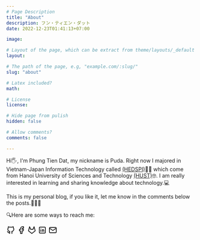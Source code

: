 ```yaml
---
# Page Description
title: "About"
description: フン・ティエン・ダット
date: 2022-12-23T01:41:13+07:00

image: 

# Layout of the page, which can be extract from theme/layouts/_default or layouts/_default
layout:

# The path of the page, e.g, "example.com/:slug/"
slug: "about"

# Latex included?
math: 

# License
license: 

# Hide page from pulish 
hidden: false

# Allow comments?
comments: false

---
```


Hi🖐️, I'm Phung Tien Dat, my nickname is Puda. Right now I majored in Vietnam-Japan Information Technology called [(HEDSPI)](https://ts.hust.edu.vn/nganh-dao-tao/cong-nghe-thong-tin-viet-nhat-chuong-trinh-tien-tien)🎎🎏 which come from Hanoi University of Sciences and Technology [(HUST)](https://hust.edu.vn)🤓. I am really interested in learning and sharing knowledge about technology.💻

This is my personal blog, if you like it, 
let me know in the comments below the posts.👀👀👀

🔍Here are some ways to reach me:

[<svg xmlns="http://www.w3.org/2000/svg" class="icon icon-tabler icon-tabler-brand-github" width="24" height="24" viewBox="0 0 24 24" stroke-width="2" stroke="currentColor" fill="none" stroke-linecap="round" stroke-linejoin="round">
   <path stroke="none" d="M0 0h24v24H0z" fill="none"></path>
   <path d="M9 19c-4.3 1.4 -4.3 -2.5 -6 -3m12 5v-3.5c0 -1 .1 -1.4 -.5 -2c2.8 -.3 5.5 -1.4 5.5 -6a4.6 4.6 0 0 0 -1.3 -3.2a4.2 4.2 0 0 0 -.1 -3.2s-1.1 -.3 -3.5 1.3a12.3 12.3 0 0 0 -6.2 0c-2.4 -1.6 -3.5 -1.3 -3.5 -1.3a4.2 4.2 0 0 0 -.1 3.2a4.6 4.6 0 0 0 -1.3 3.2c0 4.6 2.7 5.7 5.5 6c-.6 .6 -.6 1.2 -.5 2v3.5"></path>
</svg>](https://github.com/Puda14)
[<svg xmlns="http://www.w3.org/2000/svg" class="icon icon-tabler icon-tabler-brand-facebook" width="24" height="24" viewBox="0 0 24 24" stroke-width="2" stroke="currentColor" fill="none" stroke-linecap="round" stroke-linejoin="round">
   <path stroke="none" d="M0 0h24v24H0z" fill="none"></path>
   <path d="M7 10v4h3v7h4v-7h3l1 -4h-4v-2a1 1 0 0 1 1 -1h3v-4h-3a5 5 0 0 0 -5 5v2h-3"></path>
</svg>](https://www.facebook.com/profile.php?id=100037818473903)
[<svg xmlns="http://www.w3.org/2000/svg" class="icon icon-tabler icon-tabler-brand-gitlab" width="24" height="24" viewBox="0 0 24 24" stroke-width="2" stroke="currentColor" fill="none" stroke-linecap="round" stroke-linejoin="round">
   <path stroke="none" d="M0 0h24v24H0z" fill="none"></path>
   <path d="M21 14l-9 7l-9 -7l3 -11l3 7h6l3 -7z"></path>
</svg>](https:)
[<svg xmlns="http://www.w3.org/2000/svg" class="icon icon-tabler icon-tabler-brand-linkedin" width="24" height="24" viewBox="0 0 24 24" stroke-width="2" stroke="currentColor" fill="none" stroke-linecap="round" stroke-linejoin="round">
   <path stroke="none" d="M0 0h24v24H0z" fill="none"></path>
   <rect x="4" y="4" width="16" height="16" rx="2"></rect>
   <line x1="8" y1="11" x2="8" y2="16"></line>
   <line x1="8" y1="8" x2="8" y2="8.01"></line>
   <line x1="12" y1="16" x2="12" y2="11"></line>
   <path d="M16 16v-3a2 2 0 0 0 -4 0"></path>
</svg>](https:)
[<svg xmlns="http://www.w3.org/2000/svg" class="icon icon-tabler icon-tabler-mail" width="24" height="24" viewBox="0 0 24 24" stroke-width="2" stroke="currentColor" fill="none" stroke-linecap="round" stroke-linejoin="round">
   <path stroke="none" d="M0 0h24v24H0z" fill="none"></path>
   <rect x="3" y="5" width="18" height="14" rx="2"></rect>
   <polyline points="3 7 12 13 21 7"></polyline>
</svg>](mailto:pdathp14@gmail.com)